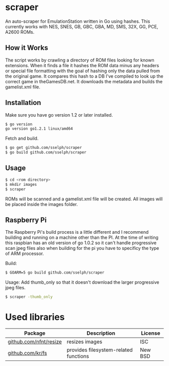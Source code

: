 scraper
=======

An auto-scraper for EmulationStation written in Go using hashes.
This currently works with NES, SNES, GB, GBC, GBA, MD, SMS, 32X, GG, PCE, A2600 ROMs.

How it Works
------------
The script works by crawling a directory of ROM files looking for known extensions. When it finds a file it hashes the ROM data minus any headers or special file formatting with the goal of hashing only the data pulled from the original game. It compares this hash to a DB I've compiled to look up the correct game in theGamesDB.net. It downloads the metadata and builds the gamelist.xml file.

Installation
------------

Make sure you have go version 1.2 or later installed.

```bash
$ go version
go version go1.2.1 linux/amd64
```

Fetch and build.

```bash
$ go get github.com/sselph/scraper
$ go build github.com/sselph/scraper
```

Usage
-----

```bash
$ cd <rom directory>
$ mkdir images
$ scraper
```

ROMs will be scanned and a gamelist.xml file will be created. All images will be placed inside the images folder.

Raspberry Pi
------------
The Raspberry Pi's build process is a little different and I recommend building and running on a machine other than the PI. At the time of writing this raspbian has an old version of go 1.0.2 so it can't handle progressive scan jpeg files also when building for the pi you have to specificy the type of ARM processor.

Build:

```bash
$ GOARM=5 go build github.com/sselph/scraper
```

Usage:
Add thumb_only so that it doesn't download the larger progressive jpeg files.

```bash
$ scraper -thumb_only
```

Used libraries
==============

| Package | Description | License |
| --- | --- | --- |
| [github.com/nfnt/resize](https://github.com/nfnt/resize) | resizes images | ISC |
| [github.com/kr/fs](https://github.com/kr/fs) | provides filesystem-related functions | New BSD |
